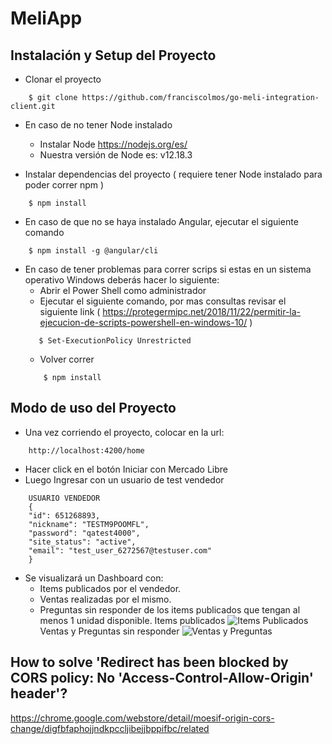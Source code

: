 # MeliApp

## Instalación y Setup del Proyecto

* Clonar el proyecto
```
    $ git clone https://github.com/franciscolmos/go-meli-integration-client.git
```

* En caso de no tener Node instalado
    * Instalar Node https://nodejs.org/es/
    * Nuestra versión de Node es: v12.18.3

* Instalar dependencias del proyecto ( requiere tener Node instalado para poder correr npm )
```
    $ npm install
```

* En caso de que no se haya instalado Angular, ejecutar el siguiente comando
```
    $ npm install -g @angular/cli
```

* En caso de tener problemas para correr scrips si estas en un sistema operativo Windows deberás hacer lo siguiente:
    * Abrir el Power Shell como administrador
    * Ejecutar el siguiente comando, por mas consultas revisar el siguiente link ( https://protegermipc.net/2018/11/22/permitir-la-ejecucion-de-scripts-powershell-en-windows-10/ )
    ```
       $ Set-ExecutionPolicy Unrestricted
    ```
    * Volver correr
    ```
        $ npm install
    ```

## Modo de uso del Proyecto
* Una vez corriendo el proyecto, colocar en la url:
```
    http://localhost:4200/home
```
* Hacer click en el botón Iniciar con Mercado Libre
* Luego Ingresar con un usuario de test vendedor
```
    USUARIO VENDEDOR
    {
    "id": 651268893,
    "nickname": "TESTM9POOMFL",
    "password": "qatest4000",
    "site_status": "active",
    "email": "test_user_6272567@testuser.com"
    }
```
* Se visualizará un Dashboard con:
    * Items publicados por el vendedor.
    * Ventas realizadas por el mismo.
    * Preguntas sin responder de los items publicados que tengan al menos 1 unidad disponible.
    Items publicados
    ![Items Publicados](..\..\src\assets\items.png)
    Ventas y Preguntas sin responder
    ![Ventas y Preguntas](..\..\src\assets\ventasYPreguntas.png)



## How to solve 'Redirect has been blocked by CORS policy: No 'Access-Control-Allow-Origin' header'?

https://chrome.google.com/webstore/detail/moesif-origin-cors-change/digfbfaphojjndkpccljibejjbppifbc/related

